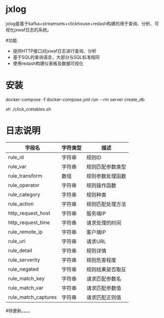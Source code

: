 # jxlog
jxlog是基于kafka+streamsets+clickhouse+redash构建的用于查询、分析、可视化jxwaf日志的系统。

#功能
- 提供HTTP接口对jxwaf日志进行查询、分析
- 基于SQL的查询语言，大部分与SQL标准相同
- 使用redash构建仪表板及数据可视化

# 安装
docker-compose -f docker-compose.yml run --rm server create_db 

sh ./click_cretables.sh

# 日志说明
字段名 | 字符类型 | 描述 
---|--- |--- 
rule_id |字符串 | 规则ID
rule_var| 字符串| 规则匹配参数类型
rule_transform |数组| 规则参数处理函数
rule_operator| 字符串| 规则操作函数
rule_category| 字符串| 规则种类
rule_action| 字符串| 规则匹配处理方法
http_request_host| 字符串 |服务端IP
http_request_time| 字符串| 请求处理的时间
rule_remote_ip| 字符串 |客户端IP
rule_uri| 字符串 |请求URL
rule_detail| 字符串| 规则详情
rule_serverity| 字符串| 规则危害程度
rule_negated| 字符串| 规则结果是否取反
rule_match_key| 字符串 |请求匹配参数名
rule_match_var| 字符串 |请求匹配参数值
rule_match_captures| 字符串 |请求匹配正则值

#待更新。。。。